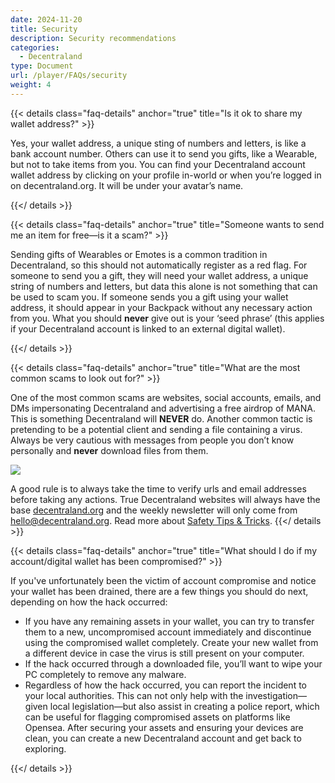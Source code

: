 ```yaml
---
date: 2024-11-20
title: Security
description: Security recommendations
categories:
  - Decentraland
type: Document
url: /player/FAQs/security
weight: 4
---
```


{{< details class="faq-details" anchor="true" title="Is it ok to share my wallet address?" >}}

Yes, your wallet address, a unique sting of numbers and letters, is like a bank account number. Others can use it to send you gifts, like a Wearable, but not to take items from you.
You can find your Decentraland account wallet address by clicking on your profile in-world or when you’re logged in on decentraland.org. It will be under your avatar’s name.

{{</ details >}}

{{< details class="faq-details" anchor="true" title="Someone wants to send me an item for free—is it a scam?" >}}

Sending gifts of Wearables or Emotes is a common tradition in Decentraland, so this should not automatically register as a red flag. For someone to send you a gift, they will need your wallet address, a unique string of numbers and letters, but data this alone is not something that can be used to scam you. If someone sends you a gift using your wallet address, it should appear in your Backpack without any necessary action from you.
What you should **never** give out is your ‘seed phrase’ (this applies if your Decentraland account is linked to an external digital wallet).

{{</ details >}}

{{< details class="faq-details" anchor="true" title="What are the most common scams to look out for?" >}}

One of the most common scams are websites, social accounts, emails, and DMs impersonating Decentraland and advertising a free airdrop of MANA. This is something Decentraland will **NEVER** do.
Another common tactic is pretending to be a potential client and sending a file containing a virus. Always be very cautious with messages from people you don’t know personally and **never** download files from them.

![](/images/media/player/domains.png)

A good rule is to always take the time to verify urls and email addresses before taking any actions. True Decentraland websites will always have the base [decentraland.org](http://decentraland.org) and the weekly newsletter will only come from hello@decentraland.org.
Read more about [Safety Tips & Tricks](https://decentraland.org/blog/about-decentraland/how-to-keep-your-digital-assets-safe-in-the-metaverse).
{{</ details >}}

{{< details class="faq-details" anchor="true" title="What should I do if my account/digital wallet has been compromised?" >}}

If you've unfortunately been the victim of account compromise and notice your wallet has been drained, there are a few things you should do next, depending on how the hack occurred:

- If you have any remaining assets in your wallet, you can try to transfer them to a new, uncompromised account immediately and discontinue using the compromised wallet completely. Create your new wallet from a different device in case the virus is still present on your computer.
- If the hack occurred through a downloaded file, you’ll want to wipe your PC completely to remove any malware.
- Regardless of how the hack occurred, you can report the incident to your local authorities. This can not only help with the investigation—given local legislation—but also assist in creating a police report, which can be useful for flagging compromised assets on platforms like Opensea.
  After securing your assets and ensuring your devices are clean, you can create a new Decentraland account and get back to exploring.

{{</ details >}}
